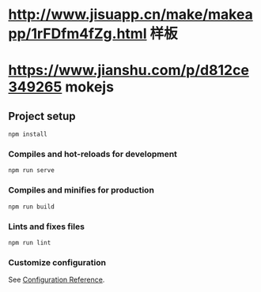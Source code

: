 # http://www.jisuapp.cn/make/makeapp/1rFDfm4fZg.html  样板
# https://www.jianshu.com/p/d812ce349265 mokejs


## Project setup
```
npm install
```

### Compiles and hot-reloads for development
```
npm run serve
```

### Compiles and minifies for production
```
npm run build
```

### Lints and fixes files
```
npm run lint
```

### Customize configuration
See [Configuration Reference](https://cli.vuejs.org/config/).
